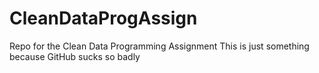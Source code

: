 # CleanDataProgAssign
Repo for the Clean Data Programming Assignment
This is just something because GitHub sucks so badly
